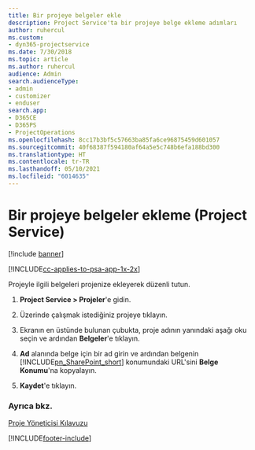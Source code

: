 ```yaml
---
title: Bir projeye belgeler ekle
description: Project Service'ta bir projeye belge ekleme adımları
author: ruhercul
ms.custom:
- dyn365-projectservice
ms.date: 7/30/2018
ms.topic: article
ms.author: ruhercul
audience: Admin
search.audienceType:
- admin
- customizer
- enduser
search.app:
- D365CE
- D365PS
- ProjectOperations
ms.openlocfilehash: 8cc17b3bf5c57663ba85fa6ce96875459d601057
ms.sourcegitcommit: 40f68387f594180af64a5e5c748b6efa188bd300
ms.translationtype: HT
ms.contentlocale: tr-TR
ms.lasthandoff: 05/10/2021
ms.locfileid: "6014635"
---
```

# <a name="add-documents-to-a-project-project-service"></a>Bir projeye belgeler ekleme (Project Service)

[!include [banner](../includes/psa-now-project-operations.md)]

[!INCLUDE[cc-applies-to-psa-app-1x-2x](../includes/cc-applies-to-psa-app-1x-2x.md)]

Projeyle ilgili belgeleri projenize ekleyerek düzenli tutun.  
  
1. **Project Service > Projeler**'e gidin.  
  
2. Üzerinde çalışmak istediğiniz projeye tıklayın.  
  
3. Ekranın en üstünde bulunan çubukta, proje adının yanındaki aşağı oku seçin ve ardından **Belgeler**'e tıklayın.  
  
4. **Ad** alanında belge için bir ad girin ve ardından belgenin [!INCLUDE[pn_SharePoint_short](../includes/pn-sharepoint-short.md)] konumundaki URL'sini **Belge Konumu**'na kopyalayın.  
  
5. **Kaydet**'e tıklayın.  
  
### <a name="see-also"></a>Ayrıca bkz.  
 [Proje Yöneticisi Kılavuzu](../psa/project-manager-guide.md)


[!INCLUDE[footer-include](../includes/footer-banner.md)]